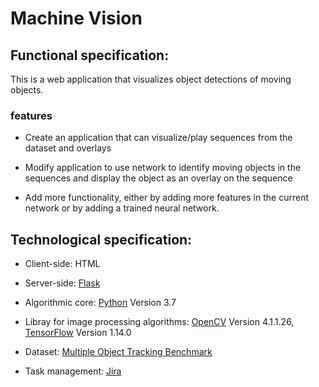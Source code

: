 # Machine Vision

## Functional specification:

This is a web application that visualizes object detections of moving objects. 

###  features

* Create an application that can visualize/play sequences from the dataset and overlays

* Modify application to use network to identify moving objects in the sequences and display the object as an overlay on the sequence

* Add more functionality, either by adding more features in the current network or by adding a trained neural network.



## Technological specification:



* Client-side: HTML

* Server-side: [Flask](https://palletsprojects.com/p/flask/) 

* Algorithmic core: [Python](https://www.python.org/) Version 3.7

* Libray for image processing algorithms: [OpenCV](https://opencv.org/) Version 4.1.1.26, [TensorFlow](https://www.tensorflow.org/) Version 1.14.0 

* Dataset: [Multiple Object Tracking Benchmark](https://motchallenge.net/data/MOT17/)

* Task management: [Jira](https://support.alten.se/projects/MAC/summary)




